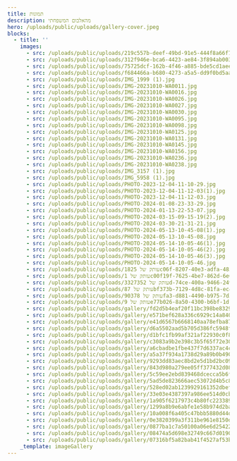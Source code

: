 ```yaml
---
title: תמונות
description: מהאלבום המשפחתי
hero: /uploads/public/uploads/gallery-cover.jpeg
blocks:
  - title: ''
    images:
      - src: /uploads/public/uploads/219c557b-deef-49bd-91e5-444f8a66f78e2.jpg
      - src: /uploads/public/uploads/312f946e-bca6-4423-ae84-3f894ab00388.jpg
      - src: /uploads/public/uploads/75725dcf-162b-4f46-a885-bde5cd1aeeea.jpg
      - src: /uploads/public/uploads/f684466a-b680-4273-a5a5-dd9f0bd5aad5.jpg
      - src: /uploads/public/uploads/IMG_1999 (1).jpg
      - src: /uploads/public/uploads/IMG-20231010-WA0011.jpg
      - src: /uploads/public/uploads/IMG-20231010-WA0016.jpg
      - src: /uploads/public/uploads/IMG-20231010-WA0026.jpg
      - src: /uploads/public/uploads/IMG-20231010-WA0027.jpg
      - src: /uploads/public/uploads/IMG-20231010-WA0030.jpg
      - src: /uploads/public/uploads/IMG-20231010-WA0095.jpg
      - src: /uploads/public/uploads/IMG-20231010-WA0098.jpg
      - src: /uploads/public/uploads/IMG-20231010-WA0125.jpg
      - src: /uploads/public/uploads/IMG-20231010-WA0131.jpg
      - src: /uploads/public/uploads/IMG-20231010-WA0145.jpg
      - src: /uploads/public/uploads/IMG-20231010-WA0156.jpg
      - src: /uploads/public/uploads/IMG-20231010-WA0236.jpg
      - src: /uploads/public/uploads/IMG-20231010-WA0238.jpg
      - src: /uploads/public/uploads/IMG_3157 (1).jpg
      - src: /uploads/public/uploads/IMG_5958 (1).jpg
      - src: /uploads/public/uploads/PHOTO-2023-12-04-11-10-29.jpg
      - src: /uploads/public/uploads/PHOTO-2023-12-04-11-12-03(1).jpg
      - src: /uploads/public/uploads/PHOTO-2023-12-04-11-12-03.jpg
      - src: /uploads/public/uploads/PHOTO-2024-01-08-23-33-29.jpg
      - src: /uploads/public/uploads/PHOTO-2024-01-13-22-53-07.jpg
      - src: /uploads/public/uploads/PHOTO-2024-03-15-09-15-19(2).jpg
      - src: /uploads/public/uploads/PHOTO-2024-03-30-21-31-21.jpg
      - src: /uploads/public/uploads/PHOTO-2024-05-13-10-45-08(1).jpg
      - src: /uploads/public/uploads/PHOTO-2024-05-13-10-45-08.jpg
      - src: /uploads/public/uploads/PHOTO-2024-05-14-10-05-46(1).jpg
      - src: /uploads/public/uploads/PHOTO-2024-05-14-10-05-46(2).jpg
      - src: /uploads/public/uploads/PHOTO-2024-05-14-10-05-46(3).jpg
      - src: /uploads/public/uploads/PHOTO-2024-05-14-10-05-46.jpg
      - src: /uploads/public/uploads/עותק של 1825c06f-8207-40e3-adfa-485e887c1a56.jpg
      - src: /uploads/public/uploads/עותק של 1c00f19f-7625-4be7-862d-6e60097f9eda.jpg
      - src: /uploads/public/uploads/עותק של 3327352d-74ce-400a-9466-24974d1b3789.jpg
      - src: /uploads/public/uploads/עותק של 87bf373b-7129-4d8c-81fa-ec4e56f7642b.jpg
      - src: /uploads/public/uploads/עותק של 90378fa3-d881-4490-b975-7d32be619fc5.jpg
      - src: /uploads/public/uploads/עותק של 9e77b026-8a50-4300-b6bf-1df785526326.jpg
      - src: /uploads/public/uploads/gallery/fd2d5b4eaf20f11bc398be8329035c95.jpeg
      - src: /uploads/public/uploads/gallery/e571bef628a336c6929c14a840401000.jpeg
      - src: /uploads/public/uploads/gallery/e41d6567b6668140aa78efba87067583.jpeg
      - src: /uploads/public/uploads/gallery/d6a5502aad5b705d386fc5948fa29918.jpeg
      - src: /uploads/public/uploads/gallery/d1bfc1fb99af321af22930c0f8e53bae.jpeg
      - src: /uploads/public/uploads/gallery/c3083a9b2e398c3b5f65f72e30539a5f.jpeg
      - src: /uploads/public/uploads/gallery/a6cbadbe1fbe437f7d6337ac4cc84940.jpeg
      - src: /uploads/public/uploads/gallery/a5a37f934a1738d29a89b0b4904f7cfb.jpeg
      - src: /uploads/public/uploads/gallery/9293dd83aec8bd2e5d1bd2bc0987a14a.jpeg
      - src: /uploads/public/uploads/gallery/843d980a279ee05ff377432d0897c0a2.jpeg
      - src: /uploads/public/uploads/gallery/5c59ee2ebd839468dcecca5b6fe20d01.jpeg
      - src: /uploads/public/uploads/gallery/5ad5de823666aec53072d4b5c86e1782.jpeg
      - src: /uploads/public/uploads/gallery/528ed02ab1239929161352dbef38fc63.jpeg
      - src: /uploads/public/uploads/gallery/33e03e4387397a986ee514d0cbd0930e.jpeg
      - src: /uploads/public/uploads/gallery/1a905f6217973c4b80fc22338914fe06.jpeg
      - src: /uploads/public/uploads/gallery/1299a8b9e6abfe1e58b974d2bab2eb61.jpeg
      - src: /uploads/public/uploads/gallery/10a008f6a405c47bbb5880d44da78c5f.jpeg
      - src: /uploads/public/uploads/gallery/0e3820399a3f311be961e8150ddb9e64.jpeg
      - src: /uploads/public/uploads/gallery/0877ba1c7a50100a06e6d25422921d23.jpeg
      - src: /uploads/public/uploads/gallery/08474a5d698e32749c667d0190bd409a.jpeg
      - src: /uploads/public/uploads/gallery/07316bf5a82bab41f4527af53b7829b9.jpeg
    _template: imageGallery
---
```


